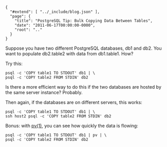 
    {
      "#extend": [ "../_include/blog.json" ],
      "page": {
        "title": "PostgreSQL Tip: Bulk Copying Data Between Tables",
        "date": "2011-06-17T00:00:00-0000",
        "root": ".."
      }
    }

Suppose you have two different PostgreSQL databases, db1 and db2. You want to populate db2.table2 with data from db1.table1. How?

Try this:

    psql -c 'COPY table1 TO STDOUT' db1 | \
    psql -c 'COPY table2 FROM STDIN' db2

Is there a more efficient way to do this if the two databases are hosted by the same server instance? Probably.

Then again, if the databases are on different servers, this works:

    psql -c 'COPY table1 TO STDOUT' db1 | \
    ssh host2 psql -c 'COPY table2 FROM STDIN' db2

Bonus: with [pv(1)](http://www.ivarch.com/programs/pv.shtml), you can see how quickly the data is flowing:

    psql -c 'COPY table1 TO STDOUT' db1 | pv | \
    psql -c 'COPY table2 FROM STDIN' db2

